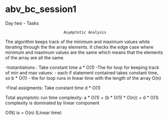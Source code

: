 # abv_bc_session1
Day two - Tasks

                              Asymptotic Analysis
   The algorithm keeps track of the minimum and maximum values while iterating through the 
   the array elements. It checks the edge case where minimum and maximum values are the same which
   means that the elements of the array are all the same.
   
   -Instantiations : Take constant time a * O(1)
   -The for loop for keeping track of min and max values: 
                                                        - each if statement contained takes constant time, so b * O(1)
                                                        - the for loop runs in linear time with the length of the array O(n)
                                                                
   -Final assigments: Take constant time d * O(1)
  
  
  Total asymptotic run time complexity: a * O(1) + (b * O(1) * O(n)) + d * O(1)
  complexity is dominated by linear component 
  
  O(N) is = O(n) (Linear time)
